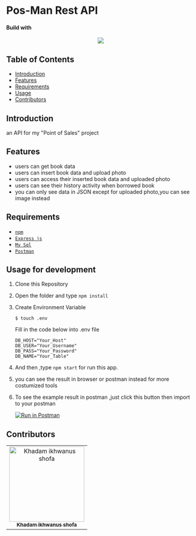 # Pos-Man Rest API 
#### Build with 
<p align="center">
  <a href="https://nodejs.org/">
    <img src="https://cdn-images-1.medium.com/max/871/1*d2zLEjERsrs1Rzk_95QU9A.png">
  </a>
</p>

## Table of Contents
- [Introduction](#introduction)
- [Features](#features)
- [Requirements](#requirements)
- [Usage](#usage-for-development)
- [Contributors](#contributors)

## Introduction
  an API for my "Point of Sales" project

## Features
* users can get book data 
* users can insert book data and upload photo 
* users can access their inserted book data and uploaded photo 
* users can see their history activity when borrowed book 
* you can only see data in JSON except for uploaded photo,you can see image instead


## Requirements
* [`npm`](https://www.npmjs.com/get-npm)
* [`Express js`](https://expressjs.com/en/starter/installing.html)
* [`My Sql`](https://www.apachefriends.org/download.html)
* [`Postman`](https://www.getpostman.com/downloads/) 

## Usage for development
1. Clone this Repository
2. Open the folder and type `npm install` 
3. Create Environment Variable
    ```
    $ touch .env
    ```
    Fill in the code below into .env file
    ```
    DB_HOST="Your_Host"
    DB_USER="Your_Username"
    DB_PASS="Your_Password"
    DB_NAME="Your_Table"
    ```

4. And then ,type `npm start` for run this app.

5. you can see the result in browser or postman instead for more costumized tools
 
6. To see the example result in postman ,just click this button then import to your postman

    [![Run in Postman](https://run.pstmn.io/button.svg)](https://www.getpostman.com/collections/0d2f608ea7421933adc9)




## Contributors
<center>
  <table>
    <tr>
      <td align="center">
        <a href="https://github.com/rizal271">
          <img width="200" src="https://avatars0.githubusercontent.com/u/33866110?s=460&v=4" alt="Khadam ikhwanus shofa"><br/>
          <sub><b>Khadam ikhwanus shofa</b></sub>
        </a>
      </td>
    </tr>
  </table>
</center>

#